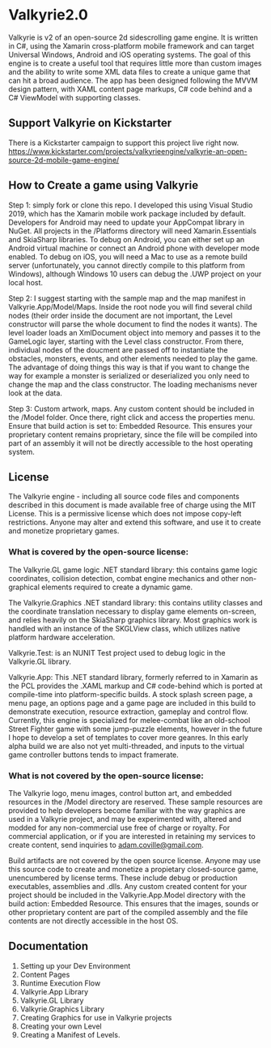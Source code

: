 # Valkyrie2.0

Valkyrie is v2 of an open-source 2d sidescrolling game engine. It is written in C#, using the Xamarin cross-platform mobile framework and can target Universal Windows, Android and iOS operating systems. The goal of this engine is to create a useful tool that requires
little more than custom images and the ability to write some XML data files to create a unique game that can hit a broad audience. The app has been designed following the MVVM design pattern, with XAML content page markups, C# code behind and a C# ViewModel with
supporting classes.

## Support Valkyrie on Kickstarter

There is a Kickstarter campaign to support this project live right now. 
https://www.kickstarter.com/projects/valkyrieengine/valkyrie-an-open-source-2d-mobile-game-engine/

## How to Create a game using Valkyrie

Step 1: simply fork or clone this repo. I developed this using Visual Studio 2019, which has the Xamarin mobile work package included by default. Developers for Android may need to update your AppCompat library in NuGet. All projects in the /Platforms directory will 
need Xamarin.Essentials and SkiaSharp libraries. To debug on Android, you can either set up an Android virtual machine or connect an Android phone with developer mode enabled. To debug on iOS, you will need a Mac to use as a remote build server (unfortunately, you cannot
directly compile to this platform from Windows), although Windows 10 users can debug the .UWP project on your local host. 

Step 2: I suggest starting with the sample map and the map manifest in Valkyrie.App/Model/Maps. Inside the <level> root node you will find several child nodes (their order inside the document are not important, the Level constructor will parse the whole document to find the nodes it wants). The level loader loads an XmlDocument object into memory and passes it to the GameLogic layer, starting with the Level class constructor. From there, individual 
nodes of the doucment are passed off to instantiate the obstacles, monsters, events, and other elements needed to play the game. The advantage of doing things this way is that if you want to change the way for example a monster is serialized or deserialized you only 
need to change the map and the class constructor. The loading mechanisms never look at the data. 

Step 3: Custom artwork, maps. Any custom content should be included in the /Model folder. Once there, right click and access the properties menu. Ensure that build action is set to: Embedded Resource. This ensures your proprietary content remains proprietary, since the file 
will be compiled into part of an assembly it will not be directly accessible to the host operating system.

## License

The Valkyrie engine - including all source code files and components described in this document is made available free of charge using the MIT License. This is a permissive license which does not impose copy-left restrictions. Anyone may alter and extend this software, and use it to create and monetize proprietary games. 

### What is covered by the open-source license: 

The Valkyrie.GL game logic .NET standard library: this contains game logic coordinates, collision detection, combat engine mechanics and other non-graphical elements required to create a dynamic game. 

The Valkyrie.Graphics .NET standard library: this contains utility classes and the coordinate translation necessary to display game elements on-screen, and relies heavily on the SkiaSharp graphics library. Most graphics work is handled with an instance of the SKGLView class, which utilizes native platform hardware acceleration. 

Valkyrie.Test: is an NUNIT Test project used to debug logic in the Valkyrie.GL library.

Valkyrie.App: This .NET standard library, formerly referred to in Xamarin as the PCL provides the .XAML markup and C# code-behind which is ported at compile-time into platform-specific builds. A stock splash screen page, a menu page, an options page and a game page are included in this build to demonstrate execution, resource extraction, gameplay and control flow. Currently, this engine is specialized for melee-combat like an old-school Street Fighter game with some jump-puzzle elements, however in the future I hope to develop a set of templates to cover more geanres. In this early alpha build we are also not yet multi-threaded, and inputs to the virtual game controller buttons tends to impact framerate. 

### What is not covered by the open-source license:

The Valkyrie logo, menu images, control button art, and embedded resources in the /Model directory are reserved. These sample resources are provided to help developers become familiar with the way graphics are used in a Valkyrie project, and may be experimented with, altered and modded for any non-commercial use free of charge or royalty. For commercial application, or if you are interested in retaining my services to create content, send inquiries to adam.coville@gmail.com. 

Build artifacts are not covered by the open source license. Anyone may use this source code to create and monetize a propietary closed-source game, unencumbered by license terms. These include debug or production executables, assemblies and .dlls. Any custom created content for your project should be included in the Valkyrie.App.Model directory with the build action: Embedded Resource. This ensures that the images, sounds or other proprietary content are part of the compiled assembly and the file contents are not directly accessible in the host OS. 

## Documentation 

1. Setting up your Dev Environment
2. Content Pages
3. Runtime Execution Flow
4. Valkyrie.App Library
5. Valkyrie.GL Library
6. Valkyrie.Graphics Library
7. Creating Graphics for use in Valkyrie projects
8. Creating your own Level
9. Creating a Manifest of Levels. 